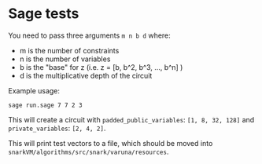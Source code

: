 # Sage tests

You need to pass three arguments `m n b d` where:
- m is the number of constraints
- n is the number of variables
- b is the "base" for z (i.e. z = [b, b^2, b^3, ..., b^n] )
- d is the multiplicative depth of the circuit

Example usage:
```
sage run.sage 7 7 2 3
```

This will create a circuit with `padded_public_variables`: `[1, 8, 32, 128]` and `private_variables`: `[2, 4, 2]`.

This will print test vectors to a file, which should be moved into `snarkVM/algorithms/src/snark/varuna/resources`.